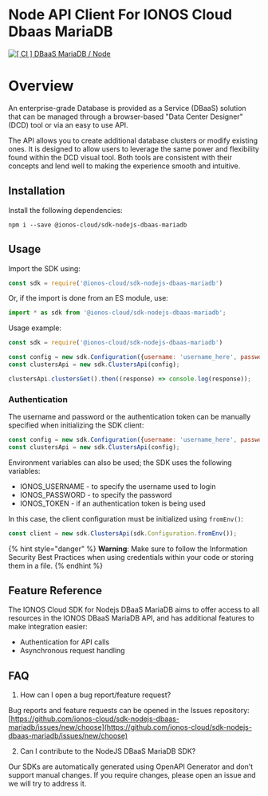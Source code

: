 # Node API Client For IONOS Cloud Dbaas MariaDB
[![[ CI ] DBaaS MariaDB / Node](https://github.com/ionos-cloud/sdk-resources/actions/workflows/ci-dbaas-mariadb-node.yml/badge.svg)](https://github.com/ionos-cloud/sdk-resources/actions/workflows/ci-dbaas-mariadb-node.yml)

# Overview
An enterprise-grade Database is provided as a Service (DBaaS) solution that
can be managed through a browser-based \"Data Center Designer\" (DCD) tool or
via an easy to use API.

The API allows you to create additional database clusters or modify existing
ones. It is designed to allow users to leverage the same power and
flexibility found within the DCD visual tool. Both tools are consistent with
their concepts and lend well to making the experience smooth and intuitive.

## Installation

Install the following dependencies:

```shell
npm i --save @ionos-cloud/sdk-nodejs-dbaas-mariadb
```

## Usage
Import the SDK using:

```javascript
const sdk = require('@ionos-cloud/sdk-nodejs-dbaas-mariadb')
```

Or, if the import is done from an ES module, use:

```javascript
import * as sdk from '@ionos-cloud/sdk-nodejs-dbaas-mariadb';
```

Usage example:
```javascript
const sdk = require('@ionos-cloud/sdk-nodejs-dbaas-mariadb')

const config = new sdk.Configuration({username: 'username_here', password: 'password_here'});
const clustersApi = new sdk.ClustersApi(config);

clustersApi.clustersGet().then((response) => console.log(response));

```

### Authentication

The username and password or the authentication token can be manually specified when initializing the SDK client:

```javascript
const config = new sdk.Configuration({username: 'username_here', password: 'password_here'});
const clustersApi = new sdk.ClustersApi(config);
```

Environment variables can also be used; the SDK uses the following variables:

* IONOS\_USERNAME - to specify the username used to login
* IONOS\_PASSWORD - to specify the password
* IONOS\_TOKEN - if an authentication token is being used

In this case, the client configuration must be initialized using `fromEnv()`:

```javascript
const client = new sdk.ClustersApi(sdk.Configuration.fromEnv());
```

{% hint style="danger" %}
**Warning**: Make sure to follow the Information Security Best Practices when using credentials within your code or storing them in a file.
{% endhint %}


## Feature Reference

The IONOS Cloud SDK for Nodejs DBaaS MariaDB aims to offer access to all resources in the IONOS DBaaS MariaDB API, and has additional features to make integration easier:

* Authentication for API calls
* Asynchronous request handling 

## FAQ

1. How can I open a bug report/feature request? 

Bug reports and feature requests can be opened in the Issues repository: [https://github.com/ionos-cloud/sdk-nodejs-dbaas-mariadb/issues/new/choose](https://github.com/ionos-cloud/sdk-nodejs-dbaas-mariadb/issues/new/choose)

2. Can I contribute to the NodeJS DBaaS MariaDB SDK?

Our SDKs are automatically generated using OpenAPI Generator and don’t support manual changes. If you require changes, please open an issue and we will try to address it.
